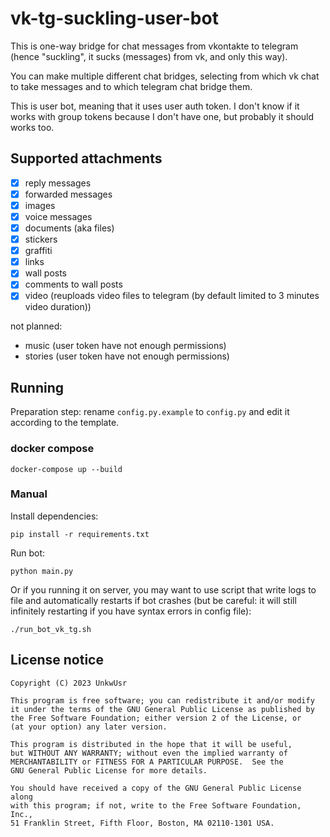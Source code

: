 # vk-tg-suckling-user-bot

This is one-way bridge for chat messages from vkontakte to telegram (hence
"suckling", it sucks (messages) from vk, and only this way).

You can make multiple different chat bridges, selecting from which vk chat to
take messages and to which telegram chat bridge them.

This is user bot, meaning that it uses user auth token. I don't know if it
works with group tokens because I don't have one, but probably it should works
too.

## Supported attachments

* [x] reply messages
* [x] forwarded messages
* [x] images
* [x] voice messages
* [x] documents (aka files)
* [x] stickers
* [x] graffiti
* [x] links
* [x] wall posts
* [x] comments to wall posts
* [x] video (reuploads video files to telegram (by default limited to 3 minutes
  video duration))

not planned:

* music (user token have not enough permissions)
* stories (user token have not enough permissions)

## Running

Preparation step: rename `config.py.example` to `config.py` and edit it
according to the template.

### docker compose

```
docker-compose up --build
```

### Manual

Install dependencies:

```
pip install -r requirements.txt
```

Run bot:

```
python main.py
```

Or if you running it on server, you may want to use script that write logs to
file and automatically restarts if bot crashes (but be careful: it will still
infinitely restarting if you have syntax errors in config file):

```
./run_bot_vk_tg.sh
```

## License notice

```
Copyright (C) 2023 UnkwUsr

This program is free software; you can redistribute it and/or modify
it under the terms of the GNU General Public License as published by
the Free Software Foundation; either version 2 of the License, or
(at your option) any later version.

This program is distributed in the hope that it will be useful,
but WITHOUT ANY WARRANTY; without even the implied warranty of
MERCHANTABILITY or FITNESS FOR A PARTICULAR PURPOSE.  See the
GNU General Public License for more details.

You should have received a copy of the GNU General Public License along
with this program; if not, write to the Free Software Foundation, Inc.,
51 Franklin Street, Fifth Floor, Boston, MA 02110-1301 USA.
```
